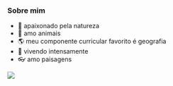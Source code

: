 ### Sobre mim

- 🔭 apaixonado pela natureza
- 🌱 amo animais
- 🌎 meu componente curricular favorito é geografia
- 🤔 vivendo intensamente
- 👓 amo paisagens

![](https://media.tenor.com/abI5HDJesuYAAAAC/new-york-nyc.gif)
